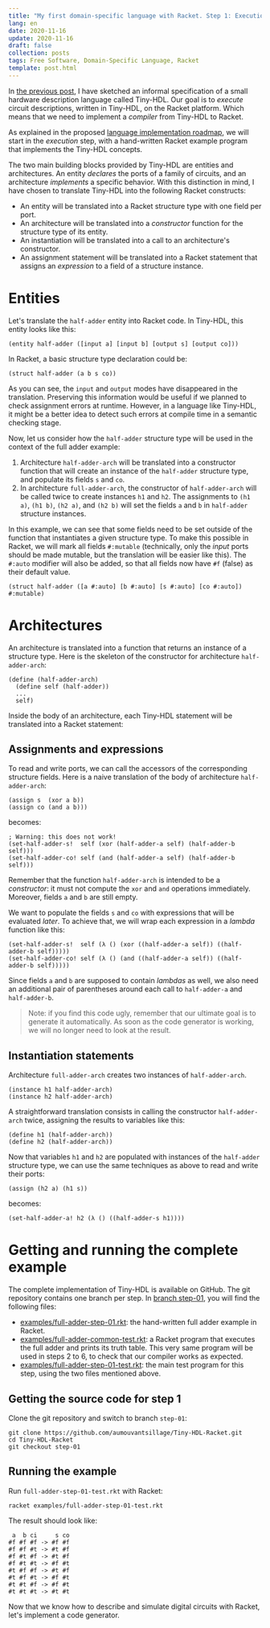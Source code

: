 ```yaml
---
title: "My first domain-specific language with Racket. Step 1: Execution"
lang: en
date: 2020-11-16
update: 2020-11-16
draft: false
collection: posts
tags: Free Software, Domain-Specific Language, Racket
template: post.html
---
```


In [the previous post](/2020/11/08/my-first-domain-specific-language-with-racket),
I have sketched an informal specification of a small hardware description language
called Tiny-HDL.
Our goal is to *execute* circuit descriptions, written in Tiny-HDL, on the Racket
platform.
Which means that we need to implement a *compiler* from Tiny-HDL to Racket.

As explained in the proposed [language implementation roadmap](/2020/11/08/my-first-domain-specific-language-with-racket/#language-implementation-roadmap),
we will start in the *execution* step, with a hand-written Racket example program that
implements the Tiny-HDL concepts.

<!-- more -->

The two main building blocks provided by Tiny-HDL are entities and architectures.
An entity *declares* the ports of a family of circuits, and an architecture
*implements* a specific behavior.
With this distinction in mind, I have chosen to translate Tiny-HDL into the following
Racket constructs:

* An entity will be translated into a Racket structure type with one field per port.
* An architecture will be translated into a *constructor* function for the structure type of its entity.
* An instantiation will be translated into a call to an architecture's constructor.
* An assignment statement will be translated into a Racket statement that assigns an *expression* to a field of a structure instance.

Entities
========

Let's translate the `half-adder` entity into Racket code.
In Tiny-HDL, this entity looks like this:

```
(entity half-adder ([input a] [input b] [output s] [output co]))
```
In Racket, a basic structure type declaration could be:

```racket
(struct half-adder (a b s co))
```

As you can see, the `input` and `output` modes have disappeared in the translation.
Preserving this information would be useful if we planned to check assignment
errors at runtime.
However, in a language like Tiny-HDL, it might be a better idea to detect such errors
at compile time in a semantic checking stage.

Now, let us consider how the `half-adder` structure type will be used in the
context of the full adder example:

1. Architecture `half-adder-arch` will be translated into a constructor function that will
   create an instance of the `half-adder` structure type, and populate its fields
   `s` and `co`.
2. In architecture `full-adder-arch`, the constructor of `half-adder-arch`
   will be called twice to create instances `h1` and `h2`.
   The assignments to `(h1 a)`, `(h1 b)`, `(h2 a)`, and `(h2 b)` will set
   the fields `a` and `b` in `half-adder` structure instances.

In this example, we can see that some fields need to be set outside of the
function that instantiates a given structure type.
To make this possible in Racket, we will mark all fields `#:mutable`
(technically, only the *input* ports should be made mutable, but the translation
will be easier like this).
The `#:auto` modifier will also be added, so that all fields now have `#f`
(false) as their default value.

```racket
(struct half-adder ([a #:auto] [b #:auto] [s #:auto] [co #:auto]) #:mutable)
```

Architectures
=============

An architecture is translated into a function that returns an instance of
a structure type.
Here is the skeleton of the constructor for architecture `half-adder-arch`:

```racket
(define (half-adder-arch)
  (define self (half-adder))
  ...
  self)
```

Inside the body of an architecture, each Tiny-HDL statement will be translated
into a Racket statement:

Assignments and expressions
---------------------------

To read and write ports, we can call the accessors of the corresponding
structure fields.
Here is a naive translation of the body of architecture `half-adder-arch`:

```
(assign s  (xor a b))
(assign co (and a b)))
```

becomes:

```racket
; Warning: this does not work!
(set-half-adder-s!  self (xor (half-adder-a self) (half-adder-b self)))
(set-half-adder-co! self (and (half-adder-a self) (half-adder-b self)))
```

Remember that the function `half-adder-arch` is intended to be a *constructor*:
it must not compute the `xor` and `and` operations immediately.
Moreover, fields `a` and `b` are still empty.

We want to populate the fields `s` and `co` with expressions that will be
evaluated *later*.
To achieve that, we will wrap each expression in a *lambda* function like this:

```racket
(set-half-adder-s!  self (λ () (xor ((half-adder-a self)) ((half-adder-b self)))))
(set-half-adder-co! self (λ () (and ((half-adder-a self)) ((half-adder-b self)))))
```

Since fields `a` and `b` are supposed to contain *lambdas* as well, we also need an
additional pair of parentheses around each call to `half-adder-a` and `half-adder-b`.

> Note: if you find this code ugly, remember that our ultimate goal
> is to generate it automatically.
> As soon as the code generator is working, we will no longer need to look
> at the result.

Instantiation statements
------------------------

Architecture `full-adder-arch` creates two instances of `half-adder-arch`.

```
(instance h1 half-adder-arch)
(instance h2 half-adder-arch)
```

A straightforward translation consists in calling the constructor `half-adder-arch`
twice, assigning the results to variables like this:

```racket
(define h1 (half-adder-arch))
(define h2 (half-adder-arch))
```

Now that variables `h1` and `h2` are populated with instances of the `half-adder`
structure type, we can use the same techniques as above to read and write their ports:

```
(assign (h2 a) (h1 s))
```

becomes:

```racket
(set-half-adder-a! h2 (λ () ((half-adder-s h1))))
```

Getting and running the complete example
========================================

The complete implementation of Tiny-HDL is available on GitHub.
The git repository contains one branch per step.
In [branch step-01](https://github.com/aumouvantsillage/Tiny-HDL-Racket/tree/step-01),
you will find the following files:

* [examples/full-adder-step-01.rkt](https://github.com/aumouvantsillage/Tiny-HDL-Racket/blob/step-01/examples/full-adder-step-01.rkt):
  the hand-written full adder example in Racket.
* [examples/full-adder-common-test.rkt](https://github.com/aumouvantsillage/Tiny-HDL-Racket/blob/step-01/examples/full-adder-common-test.rkt):
  a Racket program that executes the full adder and prints its truth table.
  This very same program will be used in steps 2 to 6, to check that our compiler works as expected.
* [examples/full-adder-step-01-test.rkt](https://github.com/aumouvantsillage/Tiny-HDL-Racket/blob/step-01/examples/full-adder-step-01-test.rkt):
  the main test program for this step, using the two files mentioned above.

Getting the source code for step 1
----------------------------------

Clone the git repository and switch to branch `step-01`:

```
git clone https://github.com/aumouvantsillage/Tiny-HDL-Racket.git
cd Tiny-HDL-Racket
git checkout step-01
```

Running the example
-------------------

Run `full-adder-step-01-test.rkt` with Racket:

```
racket examples/full-adder-step-01-test.rkt
```

The result should look like:

```
 a  b ci     s co
#f #f #f -> #f #f
#f #f #t -> #t #f
#f #t #f -> #t #f
#f #t #t -> #f #t
#t #f #f -> #t #f
#t #f #t -> #f #t
#t #t #f -> #f #t
#t #t #t -> #t #t
```

Now that we know how to describe and simulate digital circuits with Racket,
let's implement a code generator.

